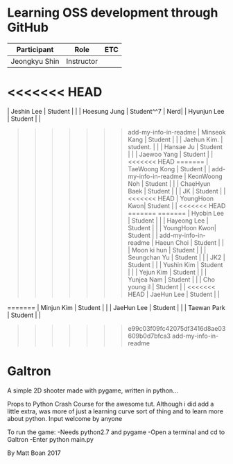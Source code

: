 # Learning OSS development through GitHub

| Participant   | Role       | ETC |
|---------------|------------|-----|
| Jeongkyu Shin | Instructor |     |
<<<<<<< HEAD
=======
| Jeshin Lee    | Student    |     |
| Hoesung  Jung | Student^^7 | Nerd|
| Hyunjun Lee   | Student    |     |
>>>>>>> add-my-info-in-readme
| Minseok  Kang | Student    |     |
| Jaehun Kim.   | student.   |     |
| Hansae Ju     | Student    |     |
| Jaewoo Yang   | Student    |     |
<<<<<<< HEAD
=======
| TaeWoong Kong | Student    |     |
>>>>>>> add-my-info-in-readme
| KeonWoong Noh | Student    |     |
| ChaeHyun Baek | Student    |     |
| JK            | Student    |     |
<<<<<<< HEAD
| YoungHoon Kwon| Student    |     |
<<<<<<< HEAD
=======
=======
| Hyobin Lee    | Student    |     |
| Hayeong Lee   | Student    |     |
| YoungHoon Kwon| Student    |     |
>>>>>>> add-my-info-in-readme
| Haeun Choi    | Student    |     |
| Moon ki hun   | Student    |     |
| Seungchan Yu  | Student    |     |
| JK2           | Student    |     |
| Yushin Kim    | Student    |     |
| Yejun Kim     | Student    |     |
| Yunjea Nam    | Student    |     |
| Cho young il  | Student    |     |
<<<<<<< HEAD
| JaeHun Lee    | Student    |     |

=======
| Minjun Kim    | Student    |     |
| JaeHun Lee    | Student    |     |
| Taewan Park   | Student    |     |

>>>>>>> e99c03f09fc42075df3416d8ae03609b0d7bfca3
>>>>>>> add-my-info-in-readme

# Galtron
A simple 2D shooter made with pygame, written in python...

Props to Python Crash Course for the awesome tut. Although i did add a little extra, was more of just a learning curve sort of thing and to learn more about python. Input welcome by anyone

To run the game:
	-Needs python2.7 and pygame
	-Open a terminal and cd to Galtron
	-Enter python main.py

By Matt Boan 2017
